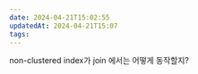 ```yaml
---
date: 2024-04-21T15:02:55
updatedAt: 2024-04-21T15:07
tags: 
---
```

non-clustered index가 join 에서는 어떻게 동작할지?